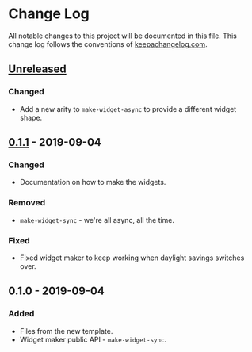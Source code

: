 # Change Log
All notable changes to this project will be documented in this file. This change log follows the conventions of [keepachangelog.com](http://keepachangelog.com/).

## [Unreleased]
### Changed
- Add a new arity to `make-widget-async` to provide a different widget shape.

## [0.1.1] - 2019-09-04
### Changed
- Documentation on how to make the widgets.

### Removed
- `make-widget-sync` - we're all async, all the time.

### Fixed
- Fixed widget maker to keep working when daylight savings switches over.

## 0.1.0 - 2019-09-04
### Added
- Files from the new template.
- Widget maker public API - `make-widget-sync`.

[Unreleased]: https://github.com/your-name/ring-graphiql/compare/0.1.1...HEAD
[0.1.1]: https://github.com/your-name/ring-graphiql/compare/0.1.0...0.1.1
